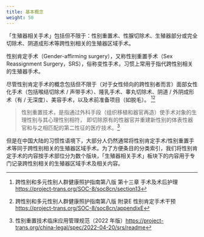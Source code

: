 ```yaml
---
title: 基本概念
weight: 50
---
```


「生殖器相关手术」包括但不限于：性别重置术、性腺切除术、生殖器部分或完全切除术、阴道成形术等跨性别相关的生殖器区域手术。

性别肯定手术（Gender-affirming surgery），又称性别重置手术（Sex Reassignment Surgery，SRS），俗称变性手术，习惯上常用于指代跨性别相关的生殖器手术。

尽管性别肯定手术的概念包括但不限于（对于女性倾向的跨性别者而言）面部女性化手术（包括喉结切除术 / 声带手术）、隆乳手术、睾丸切除术、阴道 / 外阴成形术（有 / 无深度）、美容手术，以及术前准备项目（如脱毛）。 [^2][^3]

> 性别重置技术，是指通过外科手段（组织移植和器官再造）使手术对象的生理性别与其心理性别相符， 即切除原有的性器官并重建新性别的体表性器官和与之相匹配的第二性征的医疗技术。[^1]

但是在中国大陆的习惯性语境下，大部分人仍然通常将性别肯定手术/性别重置手术等同于跨性别相关的生殖器区域手术。为了方便条目的分类索引，我们将性别肯定手术的内容按手术部位分为数个版块，「生殖器相关手术」板块下的内容用于专门记录跨性别相关的生殖器区域手术及相关内容。

[^1]: 性别重置技术临床应用管理规范（2022 年版）<https://project-trans.org/china-legal/spec/2022-04-20/srs/readme>
[^2]: 跨性别和多元性别人群健康照护指南第八版 第十三章 手术及术后护理 <https://project-trans.org/SOC-8/soc8cn/section13>
[^3]: 跨性别和多元性别人群健康照护指南第八版 附录E 性别肯定手术干预 <https://project-trans.org/SOC-8/soc8cn/appendixE>